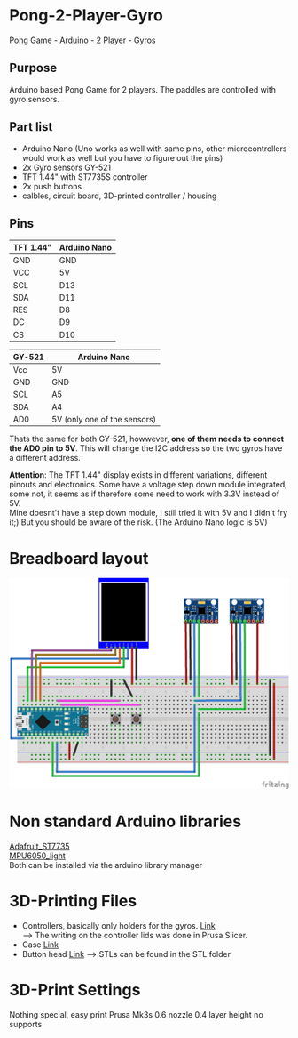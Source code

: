 # Pong-2-Player-Gyro
 Pong Game - Arduino - 2 Player - Gyros

## Purpose

Arduino based Pong Game for 2 players. The paddles are controlled with gyro sensors. 

## Part list

- Arduino Nano (Uno works as well with same pins, other microcontrollers would work as well but you have to figure out the pins)
- 2x Gyro sensors GY-521
- TFT 1.44" with ST7735S controller
- 2x push buttons
- calbles, circuit board, 3D-printed controller / housing

## Pins

|TFT 1.44"|Arduino Nano|
|-|-|
   GND|GND  
   VCC|5V  
   SCL|D13  
   SDA|D11  
   RES|D8  
   DC|D9  
   CS|D10  

|GY-521|Arduino Nano|
|-|-|
   Vcc|5V  
   GND|GND  
   SCL|A5  
   SDA|A4  
   AD0|5V (only one of the sensors)  
  
Thats the same for both GY-521, howwever, **one of them needs to connect the AD0 pin to 5V**. This will change the I2C address so the two gyros have a different address.  

**Attention**: The TFT 1.44" display exists in different variations, different pinouts and electronics. Some have a voltage step down module integrated, some not, it seems as if therefore some need to work with 3.3V instead of 5V.   
Mine doesnt't have a step down module, I still tried it with 5V and I didn't fry it;) But you should be aware of the risk. (The Arduino Nano logic is 5V)

# Breadboard layout

![Circuit](Cicuit/Pong-2-Player-Gyro_Breadboard.jpg)

# Non standard Arduino libraries

[Adafruit_ST7735](https://github.com/adafruit/Adafruit-ST7735-Library)  
[MPU6050_light](https://github.com/rfetick/MPU6050_light)  
Both can be installed via the arduino library manager  

# 3D-Printing Files
- Controllers, basically only holders for the gyros. [Link](https://cad.onshape.com/documents/e8f608abf657cef6dc1b4666/w/007233a8e505381b6e8c31cd/e/1e409a07bb671ca26936d715)  
--> The writing on the controller lids was done in Prusa Slicer.
- Case [Link](https://cad.onshape.com/documents/bb15abfb982ffc7be8280d05/w/e47a952db4efe8e8367f25dd/e/e12617e322d90bede496db30)
- Button head [Link](https://cad.onshape.com/documents/593a663a215a0de59f47d872/w/387619e9a005239f0a5c8544/e/6f2907867909ec2d1a77bdb4)
--> STLs can be found in the STL folder

# 3D-Print Settings
Nothing special, easy print
Prusa Mk3s
0.6 nozzle
0.4 layer height
no supports
